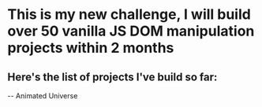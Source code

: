 # This is my new challenge, I will build over 50 vanilla JS DOM manipulation projects within 2 months

## Here's the list of projects I've build so far:

-- Animated Universe
